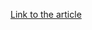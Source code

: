 [Link to the article](https://symantec-enterprise-blogs.security.com/blogs/threat-intelligence/daxin-malware-espionage-analysis)
